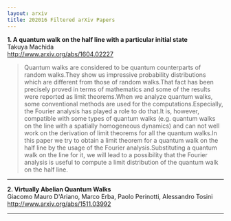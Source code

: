 ```yaml
---
layout: arxiv
title: 202016 Filtered arXiv Papers
---
```


**1.    A quantum walk on the half line with a particular initial state**  
Takuya Machida  
http://www.arxiv.org/abs/1604.02227  
<blockquote>
<p>
Quantum walks are considered to be quantum counterparts of random walks.They show us impressive probability distributions which are different from those of random walks.That fact has been precisely proved in terms of mathematics and some of the results were reported as limit theorems.When we analyze quantum walks, some conventional methods are used for the computations.Especially, the Fourier analysis has played a role to do that.It is, however, compatible with some types of quantum walks (e.g. quantum walks on the line with a spatially homogeneous dynamics) and can not well work on the derivation of limit theorems for all the quantum walks.In this paper we try to obtain a limit theorem for a quantum walk on the half line by the usage of the Fourier analysis.Substituting a quantum walk on the line for it, we will lead to a possibility that the Fourier analysis is useful to compute a limit distribution of the quantum walk on the half line.
</p>
</blockquote>

------

**2.    Virtually Abelian Quantum Walks**  
Giacomo Mauro D'Ariano, Marco Erba, Paolo Perinotti, Alessandro Tosini  
http://www.arxiv.org/abs/1511.03992  
<blockquote>
<p>

</p>
</blockquote>

------

